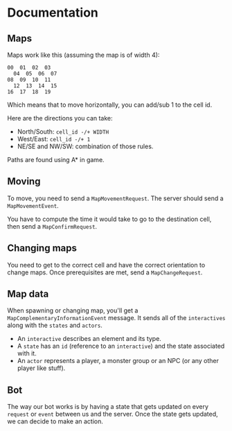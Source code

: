 # Documentation

## Maps

Maps work like this (assuming the map is of width 4):

```text
00  01  02  03
  04  05  06  07
08  09  10  11
  12  13  14  15
16  17  18  19
```

Which means that to move horizontally, you can add/sub 1 to the cell id.

Here are the directions you can take:

- North/South: `cell_id -/+ WIDTH`
- West/East: `cell_id -/+ 1`
- NE/SE and NW/SW: combination of those rules.

Paths are found using A* in game.

## Moving

To move, you need to send a `MapMovementRequest`. The server should send a `MapMovementEvent`.

You have to compute the time it would take to go to the destination cell, then send
a `MapConfirmRequest`.

## Changing maps

You need to get to the correct cell and have the correct orientation to change maps.
Once prerequisites are met, send a `MapChangeRequest`.

## Map data

When spawning or changing map, you'll get a `MapComplementaryInformationEvent` message.
It sends all of the `interactives` along with the `states` and `actors`.

- An `interactive` describes an element and its type.
- A `state` has an `id` (reference to an `interactive`) and the state
associated with it.
- An `actor` represents a player, a monster group or an NPC (or any other
player like stuff).

## Bot

The way our bot works is by having a state that gets updated on every
`request` or `event` between us and the server. Once the state gets updated, we can
decide to make an action.
